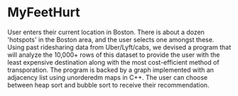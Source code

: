 # MyFeetHurt
User enters their current location in Boston. There is about a dozen 'hotspots' in the Boston area, and the user selects one amongst these. Using past ridesharing data from Uber/Lyft/cabs, we devised a program that will analyze the 10,000+ rows of this dataset to provide the user with the least expensive destination along with the most cost-efficient method of transporation. The program is backed by a graph implemented with an adjacency list using unorderedm maps in C++. The user can choose between heap sort and bubble sort to receive their recommendation. 

